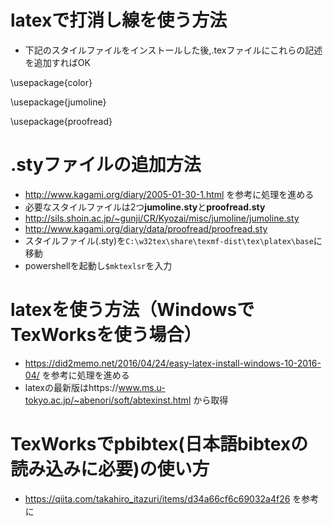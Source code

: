 # latexで打消し線を使う方法
- 下記のスタイルファイルをインストールした後,.texファイルにこれらの記述を追加すればOK

\usepackage{color}    

\usepackage{jumoline} 

\usepackage{proofread}

# .styファイルの追加方法
- http://www.kagami.org/diary/2005-01-30-1.html を参考に処理を進める
- 必要なスタイルファイルは2つ**jumoline.sty**と**proofread.sty**
-   http://sils.shoin.ac.jp/~gunji/CR/Kyozai/misc/jumoline/jumoline.sty
-   http://www.kagami.org/diary/data/proofread/proofread.sty
- スタイルファイル(.sty)を```C:\w32tex\share\texmf-dist\tex\platex\base```に移動
- powershellを起動し```$mktexlsr```を入力

# latexを使う方法（WindowsでTexWorksを使う場合）
- https://did2memo.net/2016/04/24/easy-latex-install-windows-10-2016-04/ を参考に処理を進める
- latexの最新版はhttps://www.ms.u-tokyo.ac.jp/~abenori/soft/abtexinst.html
から取得

# TexWorksでpbibtex(日本語bibtexの読み込みに必要)の使い方
- https://qiita.com/takahiro_itazuri/items/d34a66cf6c69032a4f26 を参考に
